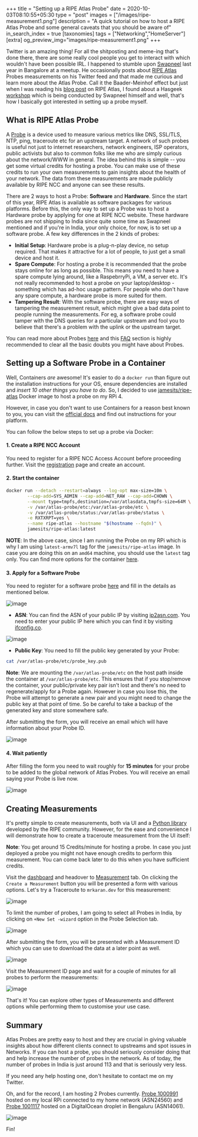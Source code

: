 +++
title = "Setting up a RIPE Atlas Probe"
date = 2020-10-03T08:10:55+05:30
type = "post"
images = ["/images/ripe-measurement1.png"]
description = "A quick tutorial on how to host a RIPE Atlas Probe and some general caveats that you should be aware of"
in_search_index = true
[taxonomies]
tags = ["Networking","HomeServer"]
[extra]
og_preview_img="images/ripe-measurement1.png"
+++

Twitter is an amazing thing! For all the shitposting and meme-ing that's done there, there are some really cool people you get to interact with which wouldn't have been possible IRL. I happened to stumble upon [Swapneel](https://twitter.com/pswapneel) last year in Bangalore at a meetup. He occasionally posts about [RIPE Atlas](https://atlas.ripe.net/) Probes measurements on his Twitter feed and that made me curious and learn more about the Atlas Probe. Call it the Baader-Meinhof effect but just when I was reading his [blog post](https://brainattic.in/blog/2020/03/27/host-a-ripe-atlas-software-probe-in-your-network/) on RIPE Atlas, I found about a Hasgeek [workshop](https://hasgeek.com/rootconf/measuring-the-internet-using-ripe-atlas/) which is being conducted by Swapneel himself and well, that's how I basically got interested in setting up a probe myself.

## What is RIPE Atlas Probe

A [Probe](https://atlas.ripe.net/about/probes/) is a device used to measure various metrics like DNS, SSL/TLS, NTP, ping, traceroute etc for an upstream target. A network of such probes is useful not just to internet researchers, network engineers, ISP operators, public activists but also to common folks like me who are simply curious about the network/WWW in general. The idea behind this is simple -- you get some virtual credits for hosting a probe. You can make use of these credits to run your own measurements to gain insights about the health of your network. The data from these measurements are made publicly available by RIPE NCC and anyone can see these results.

There are 2 ways to host a Probe: **Software** and **Hardware**. Since the start of this year, RIPE Atlas is available as software packages for various platforms. Before this, the only way to set up a Probe was to host a Hardware probe by applying for one at RIPE NCC website. These hardware probes are not shipping to India since quite some time as Swapneel mentioned and if you're in India, your only choice, for now, is to set up a software probe. A few key differences in the 2 kinds of probes:

- **Initial Setup**: Hardware probe is a plug-n-play device, no setup required. That makes it attractive for a lot of people, to just get a small device and host it.
- **Spare Compute**: For hosting a probe it is recommended that the probe stays online for as long as possible. This means you need to have a spare compute lying around, like a RaspebrryPi, a VM, a server etc. It's not really recommended to host a probe on your laptop/desktop - something which has ad-hoc usage pattern. For people who don't have any spare compute, a hardware probe is more suited for them.
- **Tampering Result**: With the software probe, there are easy ways of tampering the measurement result, which might give a bad data point to people running the measurements. For eg, a software probe could tamper with the DNS queries for a particular upstream and fool you to believe that there's a problem with the uplink or the upstream target.

You can read more about Probes [here](https://atlas.ripe.net/about/probes/) and this [FAQ](https://atlas.ripe.net/about/faq/) section is highly recommended to clear all the basic doubts you might have about Probes.

## Setting up a Software Probe in a Container

Well, Containers _are_ awesome! It's easier to do a `docker run` than figure out the installation instructions for your OS, ensure dependencies are installed and _insert 10 other things you have to do_. So, I decided to use [jamesits/ripe-atlas](https://github.com/Jamesits/docker-ripe-atlas) Docker image to host a probe on my RPi 4.

However, in case you don't want to use Containers for a reason best known to you, you can visit the [official docs](https://atlas.ripe.net/docs/software-probe/) and find out instructions for your platform.

You can follow the below steps to set up a probe via Docker:

#### 1. Create a RIPE NCC Account

You need to register for a RIPE NCC Access Account before proceeding further. Visit the [registration](https://access.ripe.net/registration) page and create an account.

#### 2. Start the container

```sh
docker run --detach --restart=always --log-opt max-size=10m \
        --cap-add=SYS_ADMIN --cap-add=NET_RAW --cap-add=CHOWN \
        --mount type=tmpfs,destination=/var/atlasdata,tmpfs-size=64M \
        -v /var/atlas-probe/etc:/var/atlas-probe/etc \
        -v /var/atlas-probe/status:/var/atlas-probe/status \
        -e RXTXRPT=yes \
        --name ripe-atlas --hostname "$(hostname --fqdn)" \
        jamesits/ripe-atlas:latest
```

**NOTE**: In the above case, since I am running the Probe on my RPi which is why I am using `latest-armv7l` tag for the `jamesits/ripe-atlas` image. In case you are doing this on an `amd64` machine, you should use the `latest` tag only. You can find more options for the container [here](https://github.com/Jamesits/docker-ripe-atlas#running).

#### 3. Apply for a Software Probe

You need to register for a software probe [here](https://atlas.ripe.net/apply/swprobe/) and fill in the details as mentioned below.

![image](/images/ripe-apply-swprobe.png)

- **ASN**: You can find the ASN of your public IP by visiting [ip2asn.com](https://iptoasn.com/). You need to enter your public IP here which you can find it by visiting [ifconfig.co](https://ifconfig.co/).

![image](/images/ripe-ip2asn.png)

- **Public Key**: You need to fill the public key generated by your Probe:

```sh
cat /var/atlas-probe/etc/probe_key.pub
```

**Note**: We are mounting the `/var/atlas-probe/etc` on the host path inside the container at `/var/atlas-probe/etc`. This ensures that if you stop/remove the container, your public/private key pair isn't lost and there's no need to regenerate/apply for a Probe again. However in case you lose this, the Probe will attempt to generate a new pair and you might need to change the public key at that point of time. So be careful to take a backup of the generated key and store somewhere safe.

After submitting the form, you will receive an email which will have information about your Probe ID.

![image](/images/ripe-apply-email.png)

#### 4. Wait patiently

After filling the form you need to wait roughly for **15 minutes** for your probe to be added to the global network of Atlas Probes. You will receive an email saying your Probe is live now.

![image](/images/ripe-confirm-email.png)

## Creating Measurements

It's pretty simple to create measurements, both via UI and a [Python library](https://ripe-atlas-cousteau.readthedocs.io/en/latest/) developed by the RIPE community. However, for the ease and convenience I will demonstrate how to create a traceroute measurement from the UI itself:

**Note**: You get around 15 Credits/minute for hosting a probe. In case you just deployed a probe you might not have enough credits to perform this measurement. You can come back later to do this when you have sufficient credits.

Visit the [dashboard](https://atlas.ripe.net/my/) and headover to [Measurement](https://atlas.ripe.net/measurements/) tab. On clicking the `Create a Measurement` button you will be presented a form with various options. Let's try a Traceroute to `mrkaran.dev` for this measurement:

![image](/images/ripe-measurement4.png)

To limit the number of probes, I am going to select all Probes in India, by clicking on `+New Set -wizard` option in the Probe Selection tab.

![image](/images/ripe-measurement3.png)

After submitting the form, you will be presented with a Measurement ID which you can use to download the data at a later point as well.

![image](/images/ripe-measurement2.png)

Visit the Measurement ID page and wait for a couple of minutes for all probes to perform the measurements:

![image](/images/ripe-measurement1.png)

That's it! You can explore other types of Measurements and different options while performing them to customise your use case.

## Summary

Atlas Probes are pretty easy to host and they are crucial in giving valuable insights about how different clients connect to upstreams and spot issues in Networks. If you can host a probe, you should seriously consider doing that and help increase the number of probes in the network. As of today, the number of probes in India is just around 113 and that is seriously very less.

If you need any help hosting one, don't hesitate to contact me on my Twitter.

Oh, and for the record, I am hosting 2 Probes currently. [Probe 1000991](https://atlas.ripe.net/probes/1000991/) hosted on my local RPi connected to my home network (ASN24560) and [Probe 1001117](https://atlas.ripe.net/probes/1001117/) hosted on a DigitalOcean droplet in Bengaluru (ASN14061).

![image](/images/ripe-my-probes.png)

Fin!
